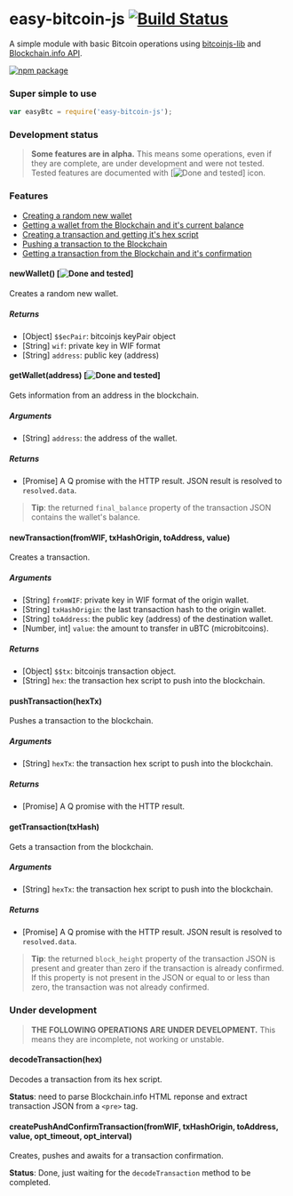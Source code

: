 # easy-bitcoin-js [![Build Status](https://travis-ci.org/ggondim/easy-bitcoin-js.svg?branch=master)](https://travis-ci.org/ggondim/easy-bitcoin-js)

A simple module with basic Bitcoin operations using [bitcoinjs-lib](https://github.com/bitcoinjs/bitcoinjs-lib) and [Blockchain.info API](http://blockchain.info).

[![npm package](https://nodei.co/npm/easy-bitcoin-js.png?downloads=true&downloadRank=true&stars=true)](https://nodei.co/npm/easy-bitcoin-js/)

### Super simple to use

```javascript
var easyBtc = require('easy-bitcoin-js');
```

### Development status

> **Some features are in alpha.** This means some operations, even if they are complete, are under development and were not tested. Tested features are documented with [![Done and tested](https://www.easydna.co.uk/wp-content/themes/easydna1/images/icon-check.png)] icon.

### Features

- [Creating a random new wallet](https://github.com/ggondim/easy-bitcoin-js/blob/master/README.md#easybtcnewwallet)
- [Getting a wallet from the Blockchain and it's current balance](https://github.com/ggondim/easy-bitcoin-js/blob/master/README.md#easybtcgetwallet)
- [Creating a transaction and getting it's hex script](https://github.com/ggondim/easy-bitcoin-js/blob/master/README.md#easybtcnewtransaction)
- [Pushing a transaction to the Blockchain](https://github.com/ggondim/easy-bitcoin-js/blob/master/README.md#easybtcpushtransaction)
- [Getting a transaction from the Blockchain and it's confirmation](https://github.com/ggondim/easy-bitcoin-js/blob/master/README.md#easybtcgettransaction)

#### newWallet() [![Done and tested](https://www.easydna.co.uk/wp-content/themes/easydna1/images/icon-check.png)]
Creates a random new wallet.

##### Returns
- [Object] `$$ecPair`: bitcoinjs keyPair object
- [String] `wif`: private key in WIF format
- [String] `address`: public key (address)


#### getWallet(address) [![Done and tested](https://www.easydna.co.uk/wp-content/themes/easydna1/images/icon-check.png)]
Gets information from an address in the blockchain.

##### Arguments
- [String] `address`: the address of the wallet.

##### Returns
- [Promise] A Q promise with the HTTP result. JSON result is resolved to `resolved.data`.

> **Tip**: the returned `final_balance` property of the transaction JSON contains the wallet's balance.


#### newTransaction(fromWIF, txHashOrigin, toAddress, value)
Creates a transaction.

##### Arguments
- [String] `fromWIF`: private key in WIF format of the origin wallet.
- [String] `txHashOrigin`: the last transaction hash to the origin wallet.
- [String] `toAddress`: the public key (address) of the destination wallet.
- [Number, int] `value`: the amount to transfer in uBTC (microbitcoins).

##### Returns
- [Object] `$$tx`: bitcoinjs transaction object.
- [String] `hex`: the transaction hex script to push into the blockchain.


#### pushTransaction(hexTx)
Pushes a transaction to the blockchain.

##### Arguments
- [String] `hexTx`: the transaction hex script to push into the blockchain.

##### Returns
- [Promise] A Q promise with the HTTP result.


#### getTransaction(txHash)
Gets a transaction from the blockchain.

##### Arguments
- [String] `hexTx`: the transaction hex script to push into the blockchain.

##### Returns
- [Promise] A Q promise with the HTTP result. JSON result is resolved to `resolved.data`.

> **Tip**: the returned `block_height` property of the transaction JSON is present and greater than zero if the transaction is already confirmed. If this property is not present in the JSON or equal to or less than zero, the transaction was not already confirmed.


### Under development

>**THE FOLLOWING OPERATIONS ARE UNDER DEVELOPMENT.** This means they are incomplete, not working or unstable.

#### decodeTransaction(hex)
Decodes a transaction from its hex script.

**Status**: need to parse Blockchain.info HTML reponse and extract transaction JSON from a `<pre>` tag.

#### createPushAndConfirmTransaction(fromWIF, txHashOrigin, toAddress, value, opt_timeout, opt_interval)
Creates, pushes and awaits for a transaction confirmation.

**Status**: Done, just waiting for the `decodeTransaction` method to be completed.
